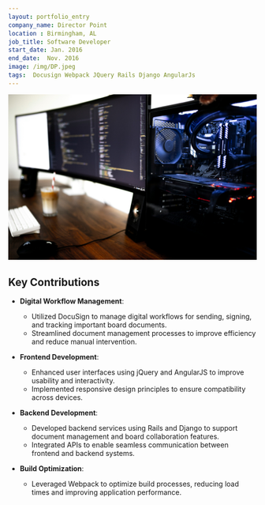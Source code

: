 ```yaml
---
layout: portfolio_entry
company_name: Director Point 
location : Birmingham, AL
job_title: Software Developer
start_date: Jan. 2016
end_date:  Nov. 2016
image: /img/DP.jpeg
tags:  Docusign Webpack JQuery Rails Django AngularJs
---
```


![Portfolio Item](/assets/img/caspar-camille-rubin-7SDoly3FV_0-unsplash.jpg)

## Key Contributions

- **Digital Workflow Management**:
  - Utilized DocuSign to manage digital workflows for sending, signing, and tracking important board documents.
  - Streamlined document management processes to improve efficiency and reduce manual intervention.

- **Frontend Development**:
  - Enhanced user interfaces using jQuery and AngularJS to improve usability and interactivity.
  - Implemented responsive design principles to ensure compatibility across devices.

- **Backend Development**:
  - Developed backend services using Rails and Django to support document management and board collaboration features.
  - Integrated APIs to enable seamless communication between frontend and backend systems.

- **Build Optimization**:
  - Leveraged Webpack to optimize build processes, reducing load times and improving application performance.